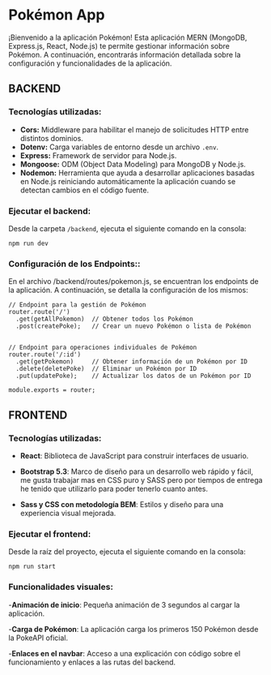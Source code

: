 # Pokémon App

¡Bienvenido a la aplicación Pokémon! Esta aplicación MERN (MongoDB, Express.js, React, Node.js) te permite gestionar información sobre Pokémon. A continuación, encontrarás información detallada sobre la configuración y funcionalidades de la aplicación.

## BACKEND


### Tecnologías utilizadas:

- **Cors:** Middleware para habilitar el manejo de solicitudes HTTP entre distintos dominios.
- **Dotenv:** Carga variables de entorno desde un archivo `.env`.
- **Express:** Framework de servidor para Node.js.
- **Mongoose:** ODM (Object Data Modeling) para MongoDB y Node.js.
- **Nodemon:** Herramienta que ayuda a desarrollar aplicaciones basadas en Node.js reiniciando automáticamente la aplicación cuando se detectan cambios en el código fuente.


### Ejecutar el backend:

Desde la carpeta `/backend`, ejecuta el siguiente comando en la consola:

```
npm run dev
```


### Configuración de los Endpoints::

En el archivo /backend/routes/pokemon.js, se encuentran los endpoints de la aplicación. A continuación, se detalla la configuración de los mismos:

```
// Endpoint para la gestión de Pokémon
router.route('/')
  .get(getAllPokemon)  // Obtener todos los Pokémon
  .post(createPoke);   // Crear un nuevo Pokémon o lista de Pokémon


// Endpoint para operaciones individuales de Pokémon
router.route('/:id')
  .get(getPokemon)     // Obtener información de un Pokémon por ID
  .delete(deletePoke)  // Eliminar un Pokémon por ID
  .put(updatePoke);    // Actualizar los datos de un Pokémon por ID

module.exports = router;

```

## FRONTEND

### Tecnologías utilizadas:

- **React**: Biblioteca de JavaScript para construir interfaces de usuario.

- **Bootstrap 5.3**: Marco de diseño para un desarrollo web rápido y fácil, me gusta trabajar mas en CSS puro y SASS pero por tiempos de entrega he tenido que utilizarlo para poder tenerlo cuanto antes.

- **Sass y CSS con metodología BEM**: Estilos y diseño para una experiencia visual mejorada.


### Ejecutar el frontend:

Desde la raíz del proyecto, ejecuta el siguiente comando en la consola:

```
npm run start
```


### Funcionalidades visuales:

-**Animación de inicio**: Pequeña animación de 3 segundos al cargar la aplicación.

-**Carga de Pokémon**: La aplicación carga los primeros 150 Pokémon desde la PokeAPI oficial.

-**Enlaces en el navbar**: Acceso a una explicación con código sobre el funcionamiento y enlaces a las rutas del backend.